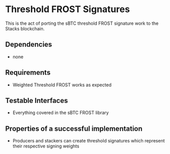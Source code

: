 # Threshold FROST Signatures

This is the act of porting the sBTC threshold FROST signature work to the Stacks blockchain.

## Dependencies

- none

## Requirements

- Weighted Threshold FROST works as expected

## Testable Interfaces

- Everything covered in the sBTC FROST library

## Properties of a successful implementation

- Producers and stackers can create threshold signatures which represent their respective signing weights
